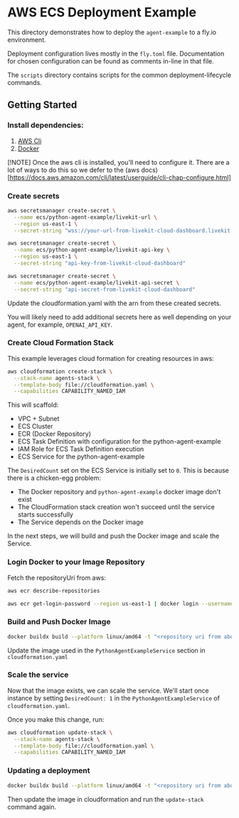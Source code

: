# AWS ECS Deployment Example

This directory demonstrates how to deploy the `agent-example` to a fly.io environment. 

Deployment configuration lives mostly in the `fly.toml` file. Documentation for chosen configuration can be found as comments in-line in that file.

The `scripts` directory contains scripts for the common deployment-lifecycle commands.

## Getting Started

### Install dependencies:


1. [AWS Cli](https://docs.aws.amazon.com/cli/latest/userguide/getting-started-install.html)
2. [Docker](https://docs.docker.com/engine/install/)

[!NOTE]
Once the aws cli is installed, you'll need to configure it.
There are a lot of ways to do this so we defer to the
(aws docs)[https://docs.aws.amazon.com/cli/latest/userguide/cli-chap-configure.html]

### Create secrets
```bash
aws secretsmanager create-secret \
  --name ecs/python-agent-example/livekit-url \
  --region us-east-1 \
  --secret-string "wss://your-url-from-livekit-cloud-dashboard.livekit.cloud"

aws secretsmanager create-secret \
  --name ecs/python-agent-example/livekit-api-key \
  --region us-east-1 \
  --secret-string "api-key-from-livekit-cloud-dashboard"

aws secretsmanager create-secret \
  --name ecs/python-agent-example/livekit-api-secret \
  --secret-string "api-secret-from-livekit-cloud-dashboard"
```

Update the cloudformation.yaml with the arn from these created secrets.

You will likely need to add additional secrets here as 
well depending on your agent, for example, `OPENAI_API_KEY`.

### Create Cloud Formation Stack

This example leverages cloud formation for creating resources in aws:
```bash
aws cloudformation create-stack \
  --stack-name agents-stack \
  --template-body file://cloudformation.yaml \
  --capabilities CAPABILITY_NAMED_IAM
```

This will scaffold:
- VPC + Subnet
- ECS Cluster
- ECR (Docker Repository)
- ECS Task Definition with configuration for the python-agent-example
- IAM Role for ECS Task Definition execution
- ECS Service for the python-agent-example

The `DesiredCount` set on the ECS Service is initially set to `0`. This is
because there is a chicken-egg problem:
- The Docker repository and `python-agent-example` docker image don't exist
- The CloudFormation stack creation won't succeed until the service starts successfully
- The Service depends on the Docker image

In the next steps, we will build and push the Docker image and scale the Service.

### Login Docker to your Image Repository

Fetch the repositoryUri from aws:
```bash
aws ecr describe-repositories
```

```bash
aws ecr get-login-password --region us-east-1 | docker login --username AWS --password-stdin "<repository uri from above>"
```

### Build and Push Docker Image

```bash
docker buildx build --platform linux/amd64 -t "<repository uri from above>":<version> --push .
```

Update the image used in the `PythonAgentExampleService` section in `cloudformation.yaml`

### Scale the service

Now that the image exists, we can scale the service. We'll start once instance
by setting `DesiredCount: 1` in the `PythonAgentExampleService` of `cloudformation.yaml`.

Once you make this change, run:

```bash
aws cloudformation update-stack \
  --stack-name agents-stack \
  --template-body file://cloudformation.yaml \
  --capabilities CAPABILITY_NAMED_IAM
```

### Updating a deployment

```bash
docker buildx build --platform linux/amd64 -t "<repository uri from above>":<new version> --push .
```

Then update the image in cloudformation and run the `update-stack` command again.